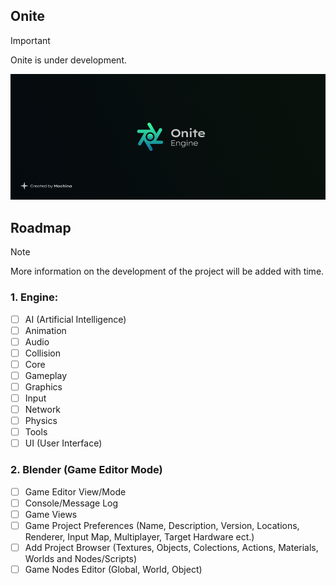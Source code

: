 Onite
------

> [!IMPORTANT]
> Onite is under development.

![Onite Background](doc/readme/background-1000x400.png "Onite Background")

Roadmap
------

> [!NOTE]
> More information on the development of the project will be added with time.

### 1. Engine:
  - [ ] AI (Artificial Intelligence)
  - [ ] Animation
  - [ ] Audio
  - [ ] Collision
  - [ ] Core
  - [ ] Gameplay
  - [ ] Graphics
  - [ ] Input
  - [ ] Network
  - [ ] Physics
  - [ ] Tools
  - [ ] UI (User Interface)
### 2. Blender (Game Editor Mode)
  - [ ] Game Editor View/Mode
  - [ ] Console/Message Log
  - [ ] Game Views
  - [ ] Game Project Preferences (Name, Description, Version, Locations, Renderer, Input Map, Multiplayer, Target Hardware ect.)
  - [ ] Add Project Browser (Textures, Objects, Colections, Actions, Materials, Worlds and Nodes/Scripts)
  - [ ] Game Nodes Editor (Global, World, Object)
